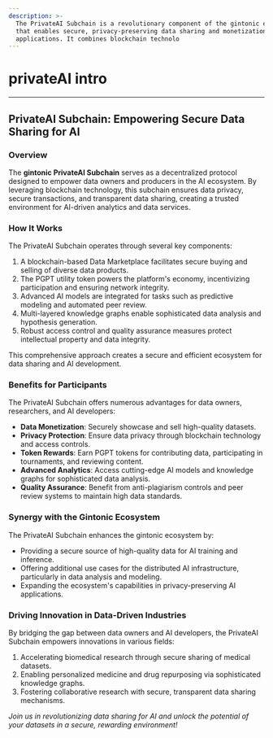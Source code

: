 ```yaml
---
description: >-
  The PrivateAI Subchain is a revolutionary component of the gintonic ecosystem
  that enables secure, privacy-preserving data sharing and monetization for AI
  applications. It combines blockchain technolo
---
```


# privateAI intro

***

## PrivateAI Subchain: Empowering Secure Data Sharing for AI

### Overview

The **gintonic PrivateAI Subchain** serves as a decentralized protocol designed to empower data owners and producers in the AI ecosystem. By leveraging blockchain technology, this subchain ensures data privacy, secure transactions, and transparent data sharing, creating a trusted environment for AI-driven analytics and data services.

### How It Works

The PrivateAI Subchain operates through several key components:

1. A blockchain-based Data Marketplace facilitates secure buying and selling of diverse data products.
2. The PGPT utility token powers the platform's economy, incentivizing participation and ensuring network integrity.
3. Advanced AI models are integrated for tasks such as predictive modeling and automated peer review.
4. Multi-layered knowledge graphs enable sophisticated data analysis and hypothesis generation.
5. Robust access control and quality assurance measures protect intellectual property and data integrity.

This comprehensive approach creates a secure and efficient ecosystem for data sharing and AI development.

### Benefits for Participants

The PrivateAI Subchain offers numerous advantages for data owners, researchers, and AI developers:

* **Data Monetization**: Securely showcase and sell high-quality datasets.
* **Privacy Protection**: Ensure data privacy through blockchain technology and access controls.
* **Token Rewards**: Earn PGPT tokens for contributing data, participating in tournaments, and reviewing content.
* **Advanced Analytics**: Access cutting-edge AI models and knowledge graphs for sophisticated data analysis.
* **Quality Assurance**: Benefit from anti-plagiarism controls and peer review systems to maintain high data standards.

### Synergy with the Gintonic Ecosystem

The PrivateAI Subchain enhances the gintonic ecosystem by:

* Providing a secure source of high-quality data for AI training and inference.
* Offering additional use cases for the distributed AI infrastructure, particularly in data analysis and modeling.
* Expanding the ecosystem's capabilities in privacy-preserving AI applications.

### Driving Innovation in Data-Driven Industries

By bridging the gap between data owners and AI developers, the PrivateAI Subchain empowers innovations in various fields:

1. Accelerating biomedical research through secure sharing of medical datasets.
2. Enabling personalized medicine and drug repurposing via sophisticated knowledge graphs.
3. Fostering collaborative research with secure, transparent data sharing mechanisms.

_Join us in revolutionizing data sharing for AI and unlock the potential of your datasets in a secure, rewarding environment!_
